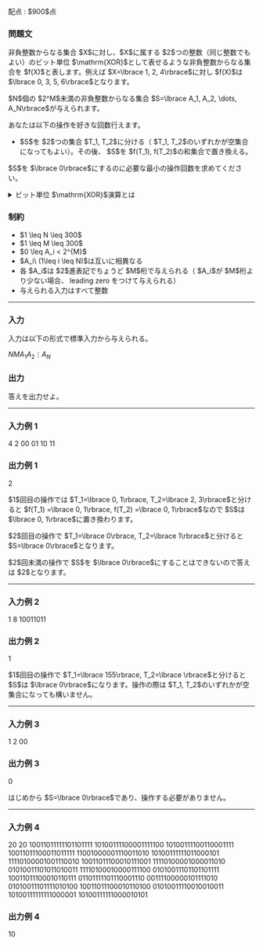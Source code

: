 
<div>

<span>

<span>

<p>
配点 : $900$点
</p>

<div>

<section>

### **問題文**

<p>
非負整数からなる集合 $X$に対し、$X$に属する $2$つの整数（同じ整数でもよい）のビット単位 $\mathrm{XOR}$として表せるような非負整数からなる集合を $f(X)$と表します。例えば $X=\lbrace 1, 2, 4\rbrace$に対し $f(X)$は $\lbrace 0, 3, 5, 6\rbrace$となります。
</p>

<p>
$N$個の $2^M$未満の非負整数からなる集合 $S=\lbrace A_1, A_2, \dots, A_N\rbrace$が与えられます。
</p>

<p>
あなたは以下の操作を好きな回数行えます。
</p>

<ul>

<li>
$S$を $2$つの集合 $T_1, T_2$に分ける（ $T_1, T_2$のいずれかが空集合になってもよい）。その後、 $S$を $f(T_1), f(T_2)$の和集合で置き換える。
</li>

</ul>

<p>
$S$を $\lbrace 0\rbrace$にするのに必要な最小の操作回数を求めてください。
</p>

<details>

<summary>
ビット単位 $\mathrm{XOR}$演算とは
    
</summary>

<p>
非負整数 $A, B$のビット単位 $\mathrm{XOR}$、$A \oplus B$は、以下のように定義されます。
        
</p>

<ul>

<li>
$A \oplus B$を二進表記した際の $2^k$($k \geq 0$) の位の数は、$A, B$を二進表記した際の $2^k$の位の数のうち一方のみが $1$であれば $1$、そうでなければ $0$である。
</li>

</ul>
例えば、$3 \oplus 5 = 6$となります (二進表記すると: $011 \oplus 101 = 110$)。

一般に $k$個の非負整数 $p_1, p_2, p_3, \dots, p_k$のビット単位 $\mathrm{XOR}$は $(\dots ((p_1 \oplus p_2) \oplus p_3) \oplus \dots \oplus p_k)$と定義され、これは $p_1, p_2, p_3, \dots, p_k$の順番によらないことが証明できます。  
    
<p>

</p>

</details>

</section>

</div>

<div>

<section>

### **制約**

<ul>

<li>
$1 \leq N \leq 300$
</li>

<li>
$1 \leq M \leq 300$
</li>

<li>
$0 \leq A_i < 2^{M}$
</li>

<li>
$A_i\ (1\leq i \leq N)$は互いに相異なる
</li>

<li>
各 $A_i$は $2$進表記でちょうど $M$桁で与えられる（ $A_i$が $M$桁より少ない場合、 leading zero をつけて与えられる）
</li>

<li>
与えられる入力はすべて整数
</li>

</ul>

</section>

</div>

---

<div>

<div>

<section>

### **入力**

<p>
入力は以下の形式で標準入力から与えられる。
</p>

<div>

$N$$M$$A_1$$A_2$$\vdots$$A_N$
</div>

</section>

</div>

<div>

<section>

### **出力**

<p>
答えを出力せよ。
</p>

</section>

</div>

</div>

---

<div>

<section>

### **入力例 1**

<div>

4 2
00
01
10
11

</div>

</section>

</div>

<div>

<section>

### **出力例 1**

<div>

2

</div>

<p>
$1$回目の操作では $T_1=\lbrace 0, 1\rbrace, T_2=\lbrace 2, 3\rbrace$と分けると $f(T_1) =\lbrace 0, 1\rbrace, f(T_2) =\lbrace 0, 1\rbrace$なので $S$は $\lbrace 0, 1\rbrace$に置き換わります。
</p>

<p>
$2$回目の操作で $T_1=\lbrace 0\rbrace, T_2=\lbrace 1\rbrace$と分けると $S=\lbrace 0\rbrace$となります。
</p>

<p>
$2$回未満の操作で $S$を $\lbrace 0\rbrace$にすることはできないので答えは $2$となります。
</p>

</section>

</div>

---

<div>

<section>

### **入力例 2**

<div>

1 8
10011011

</div>

</section>

</div>

<div>

<section>

### **出力例 2**

<div>

1

</div>

<p>
$1$回目の操作で $T_1=\lbrace 155\rbrace, T_2=\lbrace \rbrace$と分けると $S$は $\lbrace 0\rbrace$になります。操作の際は $T_1, T_2$のいずれかが空集合になっても構いません。
</p>

</section>

</div>

---

<div>

<section>

### **入力例 3**

<div>

1 2
00

</div>

</section>

</div>

<div>

<section>

### **出力例 3**

<div>

0

</div>

<p>
はじめから $S=\lbrace 0\rbrace$であり、操作する必要がありません。
</p>

</section>

</div>

---

<div>

<section>

### **入力例 4**

<div>

20 20
10011011111101101111
10100111100001111100
10100111100110001111
10011011100011011111
11001000001110011010
10100111111011000101
11110100001001110010
10011011100010111001
11110100001000011010
01010011101011010011
11110100010000111100
01010011101101101111
10011011100010110111
01101111101110001110
00111100000101111010
01010011101111010100
10011011100010110100
01010011110010010011
10100111111111000001
10100111111000010101

</div>

</section>

</div>

<div>

<section>

### **出力例 4**

<div>

10

</div>

</section>

</div>

</span>

</span>

</div>
